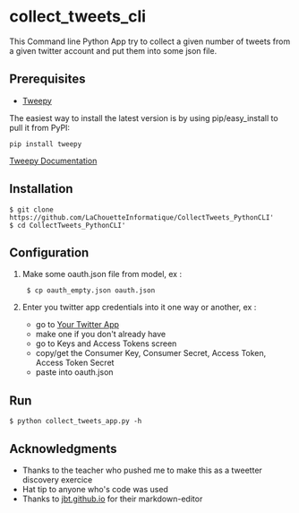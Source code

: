 collect_tweets_cli
======

This Command line Python App try to collect a given number of tweets from a given twitter account and put them into some json file.

Prerequisites
------------
- [Tweepy](https://github.com/tweepy/tweepy)

The easiest way to install the latest version
is by using pip/easy_install to pull it from PyPI:

    pip install tweepy

[Tweepy Documentation](http://tweepy.readthedocs.io/en/v3.6.0/)

Installation
------------

	$ git clone https://github.com/LaChouetteInformatique/CollectTweets_PythonCLI'
	$ cd CollectTweets_PythonCLI'
	
Configuration
-------------

1. Make some oauth.json file from model, ex :

		$ cp oauth_empty.json oauth.json

2. Enter you twitter app credentials into it one way or another, ex :

	- go to [Your Twitter App](https://apps.twitter.com/)
	- make one if you don't already have
	- go to Keys and Access Tokens screen
	- copy/get the Consumer Key, Consumer Secret, Access Token, Access Token Secret
	- paste into oauth.json

Run
---

	$ python collect_tweets_app.py -h

## Acknowledgments

* Thanks to the teacher who pushed me to make this as a tweetter discovery exercice
* Hat tip to anyone who's code was used
* Thanks to [jbt.github.io](https://jbt.github.io/markdown-editor/) for their markdown-editor
